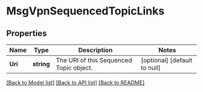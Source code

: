 # MsgVpnSequencedTopicLinks

## Properties
Name | Type | Description | Notes
------------ | ------------- | ------------- | -------------
**Uri** | **string** | The URI of this Sequenced Topic object. | [optional] [default to null]

[[Back to Model list]](../README.md#documentation-for-models) [[Back to API list]](../README.md#documentation-for-api-endpoints) [[Back to README]](../README.md)


